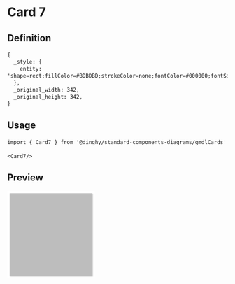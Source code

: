# Card 7

## Definition

```
{
  _style: { 
    entity: 'shape=rect;fillColor=#BDBDBD;strokeColor=none;fontColor=#000000;fontSize=12;fontStyle=0;verticalAlign=middle;spacingBottom=0;spacingLeft=0;shadow=1;whiteSpace=wrap;html=1;',
  },
  _original_width: 342,
  _original_height: 342,
}
```

## Usage

```
import { Card7 } from '@dinghy/standard-components-diagrams/gmdlCards'

<Card7/>
```

## Preview

<img src="./card-7.png" width="200"/>
